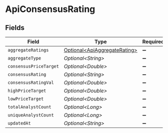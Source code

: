 # ApiConsensusRating


## Fields

| Field                                                                          | Type                                                                           | Required                                                                       | Description                                                                    |
| ------------------------------------------------------------------------------ | ------------------------------------------------------------------------------ | ------------------------------------------------------------------------------ | ------------------------------------------------------------------------------ |
| `aggregateRatings`                                                             | [Optional\<ApiAggregateRating>](../../models/components/ApiAggregateRating.md) | :heavy_minus_sign:                                                             | N/A                                                                            |
| `aggregateType`                                                                | *Optional\<String>*                                                            | :heavy_minus_sign:                                                             | N/A                                                                            |
| `consensusPriceTarget`                                                         | *Optional\<Double>*                                                            | :heavy_minus_sign:                                                             | N/A                                                                            |
| `consensusRating`                                                              | *Optional\<String>*                                                            | :heavy_minus_sign:                                                             | N/A                                                                            |
| `consensusRatingVal`                                                           | *Optional\<Double>*                                                            | :heavy_minus_sign:                                                             | N/A                                                                            |
| `highPriceTarget`                                                              | *Optional\<Double>*                                                            | :heavy_minus_sign:                                                             | N/A                                                                            |
| `lowPriceTarget`                                                               | *Optional\<Double>*                                                            | :heavy_minus_sign:                                                             | N/A                                                                            |
| `totalAnalystCount`                                                            | *Optional\<Long>*                                                              | :heavy_minus_sign:                                                             | N/A                                                                            |
| `uniqueAnalystCount`                                                           | *Optional\<Long>*                                                              | :heavy_minus_sign:                                                             | N/A                                                                            |
| `updatedAt`                                                                    | *Optional\<String>*                                                            | :heavy_minus_sign:                                                             | N/A                                                                            |